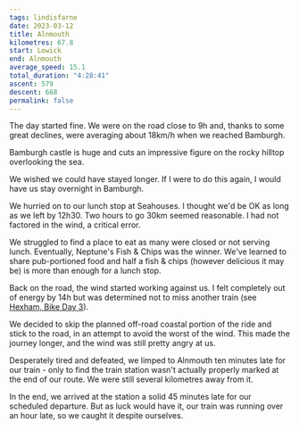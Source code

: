 ```yaml
---
tags: lindisfarne
date: 2023-03-12
title: Alnmouth
kilometres: 67.8
start: Lowick
end: Alnmouth
average_speed: 15.1
total_duration: "4:28:41"
ascent: 579
descent: 668
permalink: false
---
```


The day started fine. We were on the road close to 9h and, thanks to some great declines, were averaging about 18km/h when we reached Bamburgh.

Bamburgh castle is huge and cuts an impressive figure on the rocky hilltop overlooking the sea.

We wished we could have stayed longer. If I were to do this again, I would have us stay overnight in Bamburgh.

We hurried on to our lunch stop at Seahouses. I thought we'd be OK as long as we left by 12h30. Two hours to go 30km seemed reasonable. I had not factored in the wind, a critical error.

We struggled to find a place to eat as many were closed or not serving lunch. Eventually, Neptune's Fish & Chips was the winner. We've learned to share pub-portioned food and half a fish & chips (however delicious it may be) is more than enough for a lunch stop.

Back on the road, the wind started working against us. I felt completely out of energy by 14h but was determined not to miss another train (see [Hexham, Bike Day 3](http://localhost:8080/trips/hexham/#bike-day-3)).

We decided to skip the planned off-road coastal portion of the ride and stick to the road, in an attempt to avoid the worst of the wind. This made the journey longer, and the wind was still pretty angry at us.

Desperately tired and defeated, we limped to Alnmouth ten minutes late for our train - only to find the train station wasn't actually properly marked at the end of our route. We were still several kilometres away from it.

In the end, we arrived at the station a solid 45 minutes late for our scheduled departure. But as luck would have it, our train was running over an hour late, so we caught it despite ourselves.
